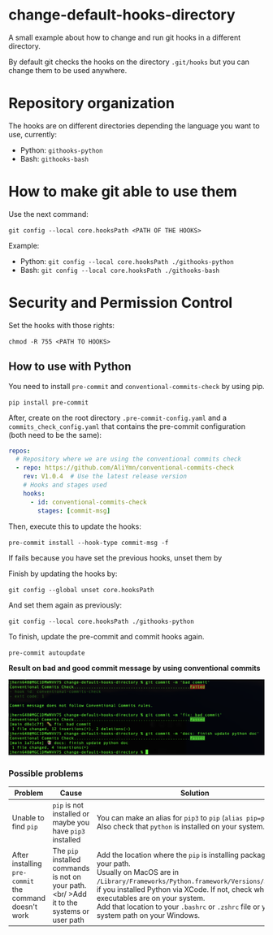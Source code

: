 # change-default-hooks-directory

A small example about how to change and run git hooks in a different directory.

By default git checks the hooks on the directory `.git/hooks` but you can change them to be used anywhere.

# Repository organization

The hooks are on different directories depending the language you want to use, currently:

- Python: `githooks-python`
- Bash: `githooks-bash`

# How to make git able to use them

Use the next command:

`git config --local core.hooksPath <PATH OF THE HOOKS>`

Example:

- Python: `git config --local core.hooksPath ./githooks-python`
- Bash: `git config --local core.hooksPath ./githooks-bash`

# Security and Permission Control

Set the hooks with those rights:

`chmod -R 755 <PATH TO HOOKS>`

## How to use with Python

You need to install `pre-commit` and `conventional-commits-check` by using pip.

`pip install pre-commit`

After, create on the root directory `.pre-commit-config.yaml` and a `commits_check_config.yaml` that contains the pre-commit configuration (both need to be the same):

```yml
repos:
  # Repository where we are using the conventional commits check
  - repo: https://github.com/AliYmn/conventional-commits-check
    rev: V1.0.4  # Use the latest release version
    # Hooks and stages used
    hooks:
      - id: conventional-commits-check
        stages: [commit-msg]
```

Then, execute this to update the hooks:

`pre-commit install --hook-type commit-msg -f`

If fails because you have set the previous hooks, unset them by 

Finish by updating the hooks by:

`git config --global unset core.hooksPath`

And set them again as previously:

`git config --local core.hooksPath ./githooks-python`

To finish, update the pre-commit and commit hooks again.

`pre-commit autoupdate`

**Result on bad and good commit message by using conventional commits**

![alt example of bad and good commit](./img/python_hooks.png)

### Possible problems

| Problem | Cause | Solution |
| ------- | ----- | -------- |
| Unable to find `pip` | `pip` is not installed or maybe you have `pip3` installed | You can make an alias for `pip3` to `pip` (`alias pip=pip3`). Also check that `python` is installed on your system. |
| After installing `pre-commit` the command doesn't work | The `pip` installed commands is not on your path.<br/ >Add it to the systems or user path | Add the location where the `pip` is installing packages to your path.<br/> Usually on MacOS are in `/Library/Frameworks/Python.framework/Versions/3.11/bin` if you installed Python via XCode. If not, check where the executables are on your system.<br />Add that location to your `.bashrc` or `.zshrc` file or your system path on your Windows. |



